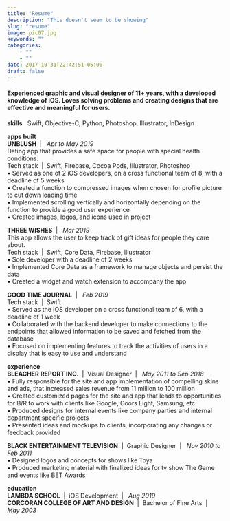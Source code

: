 ```yaml
---
title: "Resume"
description: "This doesn't seem to be showing"
slug: "resume"
image: pic07.jpg
keywords: ""
categories: 
    - ""
    - ""
date: 2017-10-31T22:42:51-05:00
draft: false
---
```

<h4>Experienced graphic and visual designer of 11+ years, with a developed knowledge of iOS. Loves solving problems and creating designs that are effective and meaningful for users.</h4>

**skills** &nbsp; Swift, Objective-C, Python, Photoshop, Illustrator, InDesign

**apps built**  <br />
**UNBLUSH** &nbsp;| &nbsp; *Apr to May 2019* <br />
Dating app that provides a safe space for people with special health conditions. <br />
Tech stack &nbsp;| &nbsp;Swift, Firebase, Cocoa Pods, Illustrator, Photoshop <br />
• Served as one of 2 iOS developers, on a cross functional team of 8, with a deadline of 5 weeks <br />
• Created a function to compressed images when chosen for profile picture to cut down loading time <br />
• Implemented scrolling vertically and horizontally depending on the function to provide a good
user experience <br />
• Created images, logos, and icons used in project <br />

**THREE WISHES** &nbsp;| &nbsp; *Mar 2019* <br />
This app allows the user to keep track of gift ideas for people they care about. <br /> 
Tech stack &nbsp;| &nbsp;Swift, Core Data, Firebase, Illustrator <br />
• Sole developer with a deadline of 2 weeks <br />
• Implemented Core Data as a framework to manage objects and persist the data <br /> 
• Created a widget and watch extension to accompany the app <br />

**GOOD TIME JOURNAL** &nbsp;| &nbsp; *Feb 2019* <br />
Tech stack &nbsp;| &nbsp;Swift <br />
• Served as the iOS developer on a cross functional team of 6, with a deadline of 1 week <br />
• Collaborated with the backend developer to make connections to the endpoints that allowed
information to be saved and fetched from the database  <br />
• Focused on implementing features to track the activities of users in a display that is easy to use
and understand <br />

**experience** <br />
**BLEACHER REPORT INC.** &nbsp;| &nbsp;Visual Designer &nbsp;| &nbsp; *May 2011 to Sep 2018* <br />
• Fully responsible for the site and app implementation of compelling skins and ads, that increased
sales revenue from 11 million to 100 million <br />
• Created customized pages for the site and app that leads to opportunities for B/R to work with clients
like Google, Coors Light, Samsung, etc. <br />
• Produced designs for internal events like company parties and internal department specific projects <br />
• Presented ideas and mockups to clients, incorporating any changes or feedback provided <br />

**BLACK ENTERTAINMENT TELEVISION** &nbsp;| &nbsp;Graphic Designer &nbsp;| &nbsp; *Nov 2010 to Feb 2011* <br /> 
• Designed logos and concepts for shows like Toya <br />
• Produced marketing material with finalized ideas for tv show The Game and events like BET Awards <br />

**education** <br />
**LAMBDA SCHOOL** &nbsp;| &nbsp;iOS Development &nbsp;| &nbsp; *Aug 2019*  <br />
**CORCORAN COLLEGE OF ART AND DESIGN** &nbsp;| &nbsp;Bachelor of Fine Arts &nbsp;| &nbsp; *May 2003* <br />